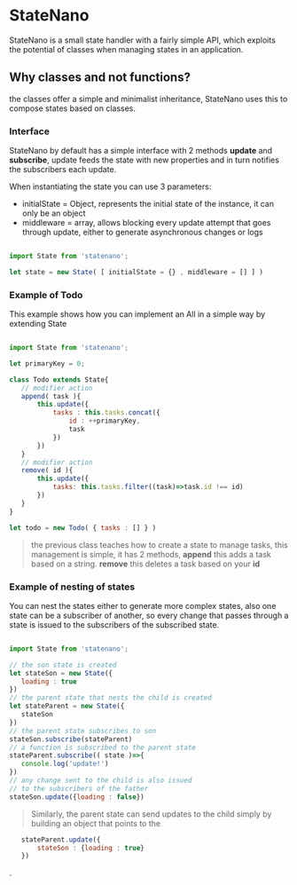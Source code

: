 # StateNano

StateNano is a small state handler with a fairly simple API, which exploits the potential of classes when managing states in an application.

## Why classes and not functions?

the classes offer a simple and minimalist inheritance, StateNano uses this to compose states based on classes.

### Interface

StateNano by default has a simple interface with 2 methods **update** and **subscribe**, update feeds the state with new properties and in turn notifies the subscribers each update.

When instantiating the state you can use 3 parameters:

- initialState = Object, represents the initial state of the instance, it can only be an object
- middleware   = array, allows blocking every update attempt that goes through update, either to generate asynchronous changes or logs

```javascript

import State from 'statenano';

let state = new State( [ initialState = {} , middleware = [] ] )

```

### Example of Todo

This example shows how you can implement an All in a simple way by extending State

```javascript

import State from 'statenano';

let primaryKey = 0;

class Todo extends State{
   // modifier action
   append( task ){
       this.update({
           tasks : this.tasks.concat({
               id : ++primaryKey,
               task
           })
       })
   }
   // modifier action
   remove( id ){
       this.update({
           tasks: this.tasks.filter((task)=>task.id !== id)
       })
   }
}

let todo = new Todo( { tasks : [] } )

```

> the previous class teaches how to create a state to manage tasks, this management is simple, it has 2 methods, **append** this adds a task based on a string. **remove** this deletes a task based on your **id**

### Example of nesting of states

You can nest the states either to generate more complex states, also one state can be a subscriber of another, so every change that passes through a state is issued to the subscribers of the subscribed state.

```javascript

import State from 'statenano';

// the son state is created
let stateSon = new State({
   loading : true
})
// the parent state that nests the child is created
let stateParent = new State({
   stateSon
})
// the parent state subscribes to son
stateSon.subscribe(stateParent)
// a function is subscribed to the parent state
stateParent.subscribe(( state )=>{
   console.log('update!')
})
// any change sent to the child is also issued
// to the subscribers of the father
stateSon.update({loading : false})

```

> Similarly, the parent state can send updates to the child simply by building an object that points to the

```javascript
   stateParent.update({
       stateSon : {loading : true}
   })
```

.